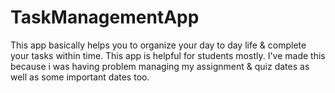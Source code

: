 # TaskManagementApp
This app basically helps you to organize your day to day life &amp; complete your tasks within time. This app is helpful for students mostly. I've made this because i was having problem managing my assignment &amp; quiz dates as well as some important dates too.
